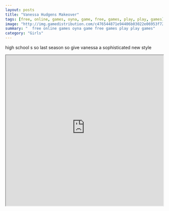```yaml
---
layout: posts
title: "Vanessa Hudgens Makeover"
tags: [free, online, games, oyna, game, free, games, play, play, games]
image: "http://img.gamedistribution.com/c476544871e94406b03022e06953f721.jpg"
summary: "  free online games oyna game free games play play games"
category: "Girls"
---
```


high school s so last season so give vanessa a sophisticated new style

<iframe width="100%" height="480px;" src="http://flash.gamedistribution.com?game=c476544871e94406b03022e06953f721"></iframe>